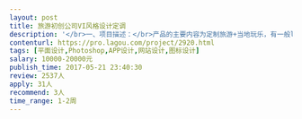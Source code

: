 ```yaml
---                
layout: post       
title: 旅游初创公司VI风格设计定调           
description: '</br>一、项目描述：</br>产品的主要内容为定制旅游+当地玩乐，有一般logo，和产品原型，对C端渠道有微信公众号，朋友圈，网页，手机原生APP端</br>需要设计师制作一套VI，若合作顺利，后续整套UI可继续合作</br></br>设计需求：</br>1、微信图文风格，VI设计</br>2、网页，手机原生APP端 图文风格</br>3、详细行程的展示风格</br>4、大活动的海报风格定稿</br>5、公司的整体视觉风格，名片设计，色系定调</br>6、可能需要照顾到中文和英文的用户</br>'     
contenturl: https://pro.lagou.com/project/2920.html      
tags: [平面设计,Photoshop,APP设计,网站设计,图标设计]            
salary: 10000-20000元          
publish_time: 2017-05-21 23:40:30         
review: 2537人                   
apply: 31人                   
recommend: 3人                   
time_range: 1-2周              
---                 
```

